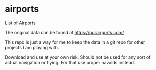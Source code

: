 # airports
List of Airports

The original data can be found at https://ourairports.com/ 

This repo is just a way for me to keep the data in a git repo for other
projects I am playing with.

Download and use at your own risk. Should not be used for any sort of actual
navigation or flying. For that use proper navaids instead.
